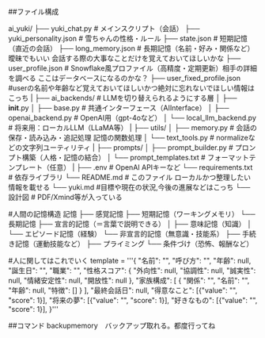 ##ファイル構成

ai_yuki/
├── yuki_chat.py                 # メインスクリプト（会話）
├── yuki_personality.json       # 雪ちゃんの性格・ルール
├── state.json                  # 短期記憶（直近の会話）
├── long_memory.json            # 長期記憶（名前・好み・関係など）曖昧でもいい 会話する際の大事なことだけを覚えておいてほしいかな
├── user_profile.json           # Snowflake風プロファイル（高精度・定期更新）相手の詳細を調べる ここはデータベースになるのかな？
├── user_fixed_profile.json    #userの名前や年齢など覚えておいてほしいかつ絶対に忘れないでほしい情報はこっち
|
├── ai_backends/                # LLMを切り替えられるようにする層
│   ├── __init__.py
│   ├── base.py                 # 共通インターフェース（AIInterface）
│   ├── openai_backend.py       # OpenAI用（gpt-4oなど）
│   └── local_llm_backend.py    # 将来用：ローカルLLM（LLaMA等）
|
├── utils/
│   ├── memory.py               # 会話の保存・読み込み・追記処理 記憶の関数処理
│   └── text_tools.py           # normalizeなどの文字列ユーティリティ
|
├── prompts/
│   ├── prompt_builder.py       # プロンプト構築（人格・記憶の結合）
│   └── prompt_templates.txt    # フォーマットテンプレート（任意）
|
├── .env                        # OpenAI APIキーなど
└── requirements.txt            # 依存ライブラリ
└── README.md                   # このファイル ローカルかつ整理したい情報を載せる
└── yuki.md                     #目標や現在の状況,今後の進展などはこっち
└── 設計図                       # PDF/Xmind等が入っている

#人間の記憶構造
記憶
├── 感覚記憶
├── 短期記憶（ワーキングメモリ）
└── 長期記憶
    ├── 宣言的記憶（＝言葉で説明できる）
    │   ├── 意味記憶（知識）
    │   └── エピソード記憶（経験）
    └── 非宣言的記憶（無意識・技能系）
        ├── 手続き記憶（運動技能など）
        ├── プライミング
        └── 条件づけ（恐怖、報酬など）


#人に関してはこれでいく
template = '''{
        "名前": "",
        "呼び方": "",
        "年齢": null,
        "誕生日": "",
        "職業": "",
        "性格スコア": {
            "外向性": null,
            "協調性": null,
            "誠実性": null,
            "情緒安定性": null,
            "開放性": null
        },
        "家族構成": [
            {
            "関係": "",
            "名前": "",
            "年齢": null,
            "特徴": []
            }
        ],
        "最終会話日": null,
        "得意なこと": [{"value": "", "score": 1}],
        "将来の夢": [{"value": "", "score": 1}],
        "好きなもの": [{"value": "", "score": 1}],
    }'''


##コマンド
backupmemory　バックアップ取れる。都度行ってね